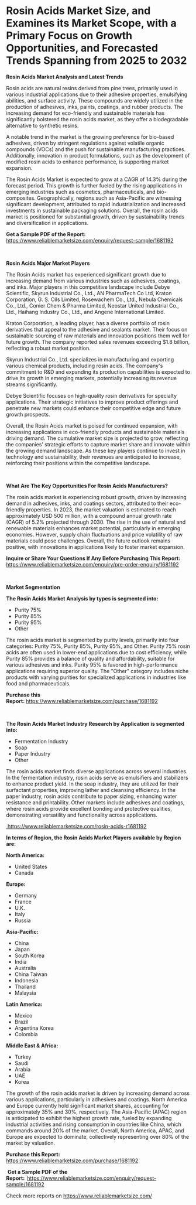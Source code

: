 <p><h1>Rosin Acids Market Size, and Examines its Market Scope, with a Primary Focus on Growth Opportunities, and Forecasted Trends Spanning from 2025 to 2032</h1></p><p><strong>Rosin Acids Market Analysis and Latest Trends</strong></p>
<p><p>Rosin acids are natural resins derived from pine trees, primarily used in various industrial applications due to their adhesive properties, emulsifying abilities, and surface activity. These compounds are widely utilized in the production of adhesives, inks, paints, coatings, and rubber products. The increasing demand for eco-friendly and sustainable materials has significantly bolstered the rosin acids market, as they offer a biodegradable alternative to synthetic resins.</p><p>A notable trend in the market is the growing preference for bio-based adhesives, driven by stringent regulations against volatile organic compounds (VOCs) and the push for sustainable manufacturing practices. Additionally, innovation in product formulations, such as the development of modified rosin acids to enhance performance, is supporting market expansion.</p><p>The Rosin Acids Market is expected to grow at a CAGR of 14.3% during the forecast period. This growth is further fueled by the rising applications in emerging industries such as cosmetics, pharmaceuticals, and bio-composites. Geographically, regions such as Asia-Pacific are witnessing significant development, attributed to rapid industrialization and increased investments in sustainable packaging solutions. Overall, the rosin acids market is positioned for substantial growth, driven by sustainability trends and diversification in applications.</p></p>
<p><strong>Get a Sample PDF of the Report:&nbsp;</strong> <a href="https://www.reliablemarketsize.com/enquiry/request-sample/1681192?utm_campaign=1103&utm_medium=2&utm_source=Github&utm_content=ia&utm_term=30012025&utm_id=rosin-acids">https://www.reliablemarketsize.com/enquiry/request-sample/1681192</a></p>
<p>&nbsp;</p>
<p><strong>Rosin Acids Major Market Players</strong></p>
<p><p>The Rosin Acids market has experienced significant growth due to increasing demand from various industries such as adhesives, coatings, and inks. Major players in this competitive landscape include Debye Scientific, Skyrun Industrial Co., Ltd., AN PharmaTech Co Ltd, Kraton Corporation, G. S. Oils Limited, Rosewachem Co., Ltd., Nebula Chemicals Co., Ltd., Conier Chem & Pharma Limited, Neostar United Industrial Co., Ltd., Haihang Industry Co., Ltd., and Angene International Limited.</p><p>Kraton Corporation, a leading player, has a diverse portfolio of rosin derivatives that appeal to the adhesive and sealants market. Their focus on sustainable sourcing of raw materials and innovation positions them well for future growth. The company reported sales revenues exceeding $1.8 billion, reflecting a robust market position.</p><p>Skyrun Industrial Co., Ltd. specializes in manufacturing and exporting various chemical products, including rosin acids. The company's commitment to R&D and expanding its production capabilities is expected to drive its growth in emerging markets, potentially increasing its revenue streams significantly.</p><p>Debye Scientific focuses on high-quality rosin derivatives for specialty applications. Their strategic initiatives to improve product offerings and penetrate new markets could enhance their competitive edge and future growth prospects.</p><p>Overall, the Rosin Acids market is poised for continued expansion, with increasing applications in eco-friendly products and sustainable materials driving demand. The cumulative market size is projected to grow, reflecting the companies’ strategic efforts to capture market share and innovate within the growing demand landscape. As these key players continue to invest in technology and sustainability, their revenues are anticipated to increase, reinforcing their positions within the competitive landscape.</p></p>
<p>&nbsp;</p>
<p><strong>What Are The Key Opportunities For Rosin Acids Manufacturers?</strong></p>
<p><p>The rosin acids market is experiencing robust growth, driven by increasing demand in adhesives, inks, and coatings sectors, attributed to their eco-friendly properties. In 2023, the market valuation is estimated to reach approximately USD 500 million, with a compound annual growth rate (CAGR) of 5.2% projected through 2030. The rise in the use of natural and renewable materials enhances market potential, particularly in emerging economies. However, supply chain fluctuations and price volatility of raw materials could pose challenges. Overall, the future outlook remains positive, with innovations in applications likely to foster market expansion.</p></p>
<p><strong>Inquire or Share Your Questions If Any Before Purchasing This Report:</strong> <a href="https://www.reliablemarketsize.com/enquiry/pre-order-enquiry/1681192?utm_campaign=1103&utm_medium=2&utm_source=Github&utm_content=ia&utm_term=30012025&utm_id=rosin-acids">https://www.reliablemarketsize.com/enquiry/pre-order-enquiry/1681192</a></p>
<p>&nbsp;</p>
<p><strong>Market Segmentation</strong></p>
<p><strong>The Rosin Acids Market Analysis by types is segmented into:</strong></p>
<p><ul><li>Purity 75%</li><li>Purity 85%</li><li>Purity 95%</li><li>Other</li></ul></p>
<p><p>The rosin acids market is segmented by purity levels, primarily into four categories: Purity 75%, Purity 85%, Purity 95%, and Other. Purity 75% rosin acids are often used in lower-end applications due to cost efficiency, while Purity 85% provides a balance of quality and affordability, suitable for various adhesives and inks. Purity 95% is favored in high-performance applications requiring superior quality. The "Other" category includes niche products with varying purities for specialized applications in industries like food and pharmaceuticals.</p></p>
<p><strong>Purchase this Report:&nbsp;</strong><a href="https://www.reliablemarketsize.com/purchase/1681192?utm_campaign=1103&utm_medium=2&utm_source=Github&utm_content=ia&utm_term=30012025&utm_id=rosin-acids">https://www.reliablemarketsize.com/purchase/1681192</a></p>
<p>&nbsp;</p>
<p><strong>The Rosin Acids Market Industry Research by Application is segmented into:</strong></p>
<p><ul><li>Fermentation Industry</li><li>Soap</li><li>Paper Industry</li><li>Other</li></ul></p>
<p><p>The rosin acids market finds diverse applications across several industries. In the fermentation industry, rosin acids serve as emulsifiers and stabilizers to enhance product yield. In the soap industry, they are utilized for their surfactant properties, improving lather and cleansing efficiency. In the paper industry, rosin acids contribute to paper sizing, enhancing water resistance and printability. Other markets include adhesives and coatings, where rosin acids provide excellent bonding and protective qualities, demonstrating versatility and functionality across applications.</p></p>
<p><a href="https://www.reliablemarketsize.com/rosin-acids-r1681192?utm_campaign=1103&utm_medium=2&utm_source=Github&utm_content=ia&utm_term=30012025&utm_id=rosin-acids">&nbsp;https://www.reliablemarketsize.com/rosin-acids-r1681192</a></p>
<p><strong>In terms of Region, the Rosin Acids Market Players available by Region are:</strong></p>
<p>
    <p> <strong> North America: </strong>
        <ul>
            <li>United States</li>
            <li>Canada</li>
        </ul>
        </p> 
    <p> <strong> Europe: </strong>
        <ul>
            <li>Germany</li>
            <li>France</li>
            <li>U.K.</li>
            <li>Italy</li>
            <li>Russia</li>
        </ul>
        </p> 
    <p> <strong> Asia-Pacific: </strong>
        <ul>
            <li>China</li>
            <li>Japan</li>
            <li>South Korea</li>
            <li>India</li>
            <li>Australia</li>
            <li>China Taiwan</li>
            <li>Indonesia</li>
            <li>Thailand</li>
            <li>Malaysia</li>
        </ul>
        </p> 
    <p> <strong> Latin America: </strong>
        <ul>
            <li>Mexico</li>
            <li>Brazil</li>
            <li>Argentina Korea</li>
            <li>Colombia</li>
        </ul>
        </p> 
    <p> <strong> Middle East & Africa: </strong>
        <ul>
            <li>Turkey</li>
            <li>Saudi</li>
            <li>Arabia</li>
            <li>UAE</li>
            <li>Korea</li>
        </ul>
    </p>
    </p>
<p><p>The growth of the rosin acids market is driven by increasing demand across various applications, particularly in adhesives and coatings. North America and Europe currently hold significant market shares, accounting for approximately 35% and 30%, respectively. The Asia-Pacific (APAC) region is anticipated to exhibit the highest growth rate, fueled by expanding industrial activities and rising consumption in countries like China, which commands around 20% of the market. Overall, North America, APAC, and Europe are expected to dominate, collectively representing over 80% of the market by valuation.</p></p>
<p><strong>Purchase this Report: </strong><a href="https://www.reliablemarketsize.com/purchase/1681192?utm_campaign=1103&utm_medium=2&utm_source=Github&utm_content=ia&utm_term=30012025&utm_id=rosin-acids">https://www.reliablemarketsize.com/purchase/1681192</a></p>
<p>&nbsp;<strong>Get a Sample PDF of the Report:&nbsp;&nbsp;</strong><a href="https://www.reliablemarketsize.com/enquiry/request-sample/1681192?utm_campaign=1103&utm_medium=2&utm_source=Github&utm_content=ia&utm_term=30012025&utm_id=rosin-acids">https://www.reliablemarketsize.com/enquiry/request-sample/1681192</a></p>
<p><strong></strong></p>
<p>Check more reports on <a href="https://www.reliablemarketsize.com/?utm_campaign=1103&utm_medium=2&utm_source=Github&utm_content=ia&utm_term=30012025&utm_id=rosin-acids">https://www.reliablemarketsize.com/</a></p>